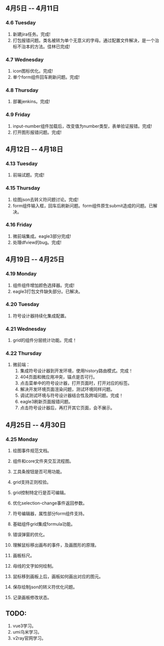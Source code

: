 ## 4月5日 -- 4月11日

### 4.6 Tuesday
1. 新建jira任务。完成!
2. 打包报错问题。类名被转为单个无意义的字母。通过配置文件解决，是一个治标不治本的方法。佳林已完成!

### 4.7 Wednesday
1. icon图标优化。完成!
3. 单个form组件回车刷新问题。完成!

### 4.8 Thursday
1. 部署jenkins。完成!

### 4.9 Friday
1. input-number组件加载后，改变值为number类型，表单验证报错。完成!
2. 打开图形报错问题。完成!

## 4月12日 -- 4月18日

### 4.13 Tuesday
1. 前端试题。完成!

### 4.15 Thursday
1. 绘图json去转义符问题讨论。完成!
2. form组件输入框，回车后刷新问题。form组件原生submit造成的问题。已解决。

### 4.16 Friday
1. 微前端集成。eagle3部分完成!
1. 处理dfview的bug。完成!

## 4月19日 -- 4月25日

### 4.19 Monday
1. 组件组件增加颜色选择器。完成!
2. eagle3打包文件缺失部分。已解决。

### 4.20 Tuesday
1. 符号设计器持续化集成配置。

### 4.21 Wednesday
1. grid的组件分层统计功能。完成！

### 4.22 Thursday
1. 微前端：
   1. 集成符号设计器到开发环境，使用history路由模式。完成！
   2. 404页面和微应用冲突，锚点是否可行。
   3. 点击菜单中的符号设计器，打开页面时，打开对应的标签。
   4. 解决开发环境页面渲染问题，测试环境同样问题。
   5. 调试测试环境与符号设计器结合性及跨域问题。完成！
   6. eagle3刷新页面报错问题。
   7. 点击符号设计器后，再打开其它页面，会不展示。

## 4月25日 -- 4月30日

### 4.25 Monday
1. 绘图事件规范文档。
2. 组件和core文件夹交互流程图。
3. 工具条按钮是否可用功能。

1. grid支持正则校验。
1. grid控制特定行是否可编辑。
1. 优化selection-change事件返回参数。
1. 符号编辑器，属性部分form组件支持。
1. 基础组件grid集成formula功能。

1. 错误弹窗的优化。
1. 理解鼠标移出画布的事件，及画图形的原理。
1. 画板标尺。
1. 母线的文字如何绘制。
1. 鼠标移到画板上后，画板如何画出对应的图元。
1. 保存绘制json的转义符优化问题。
1. 记录画板修改状态。

## TODO:
1. vue3学习。
2. umi乌米学习。
3. v2ray官网学习。





